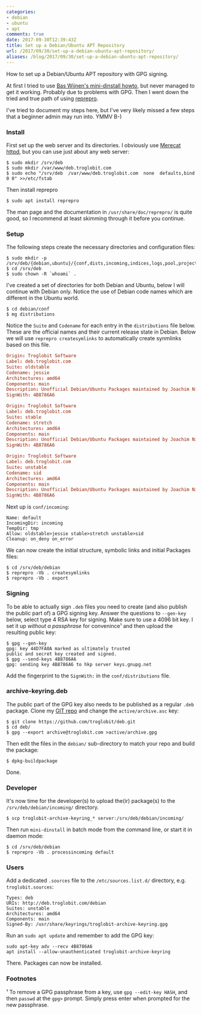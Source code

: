 ```yaml
---
categories:
- debian
- ubuntu
- apt
comments: true
date: 2017-09-30T12:39:43Z
title: Set up a Debian/Ubuntu APT Repository
url: /2017/09/30/set-up-a-debian-ubuntu-apt-repository/
aliases: /blog/2017/09/30/set-up-a-debian-ubuntu-apt-repository/
---
```


How to set up a Debian/Ubuntu APT repository with GPG signing.

At first I tried to use [Bas Wijnen's mini-dinstall howto][1], but never
managed to get it working.  Probably due to problems with GPG.  Then I
went down the tried and true path of using [reprepro][2].

I've tried to document my steps here, but I've very likely missed a few
steps that a beginner admin may run into. YMMV B-)

<!--more-->


### Install

First set up the web server and its directories.  I obviously use
[Merecat httpd][3], but you can use just about any web server:

    $ sudo mkdir /srv/deb
    $ sudo mkdir /var/www/deb.troglobit.com
    $ sudo echo "/srv/deb  /var/www/deb.troglobit.com  none  defaults,bind  0 0" >>/etc/fstab

Then install reprepro

    $ sudo apt install reprepro

The man page and the documentation in `/usr/share/doc/reprepro/` is
quite good, so I recommend at least skimming through it before you
continue.


### Setup

The following steps create the necessary directories and configuration
files:

    $ sudo mkdir -p /srv/deb/{debian,ubuntu}/{conf,dists,incoming,indices,logs,pool,project,tmp}
    $ cd /srv/deb
    $ sudo chown -R `whoami` .

I've created a set of directories for both Debian and Ubuntu, below I
will continue with Debian only.  Notice the use of Debian code names
which are different in the Ubuntu world.

    $ cd debian/conf
	$ mg distributions

Notice the `Suite` and `Codename` for each entry in the `distributions`
file below.  These are the official names and their current release
state in Debian.  Below we will use `reprepro createsymlinks` to
automatically create synmlinks based on this file.

```conf
Origin: Troglobit Software
Label: deb.troglobit.com
Suite: oldstable
Codename: jessie
Architectures: amd64
Components: main
Description: Unofficial Debian/Ubuntu Packages maintained by Joachim Nilsson
SignWith: 4B8786A6

Origin: Troglobit Software
Label: deb.troglobit.com
Suite: stable
Codename: stretch
Architectures: amd64
Components: main
Description: Unofficial Debian/Ubuntu Packages maintained by Joachim Nilsson
SignWith: 4B8786A6

Origin: Troglobit Software
Label: deb.troglobit.com
Suite: unstable
Codename: sid
Architectures: amd64
Components: main
Description: Unofficial Debian/Ubuntu Packages maintained by Joachim Nilsson
SignWith: 4B8786A6
```

Next up is `conf/incoming`:

```
Name: default
IncomingDir: incoming
TempDir: tmp
Allow: oldstable>jessie stable>stretch unstable>sid
Cleanup: on_deny on_error
```

We can now create the initial structure, symbolic links and initial
Packages files:

    $ cd /srv/deb/debian
    $ reprepro -Vb . createsymlinks
    $ reprepro -Vb . export


### Signing

To be able to actually sign `.deb` files you need to create (and also
publish the public part of) a GPG signing key.  Answer the questions to
`--gen-key` below, select type 4 RSA key for signing.  Make sure to use
a 4096 bit key.  I set it up *without a passphrase* for convenince¹ and
then upload the resulting public key:

    $ gpg --gen-key
	gpg: key 44D7FA0A marked as ultimately trusted
	public and secret key created and signed.
	$ gpg --send-keys 4B8786A6
	gpg: sending key 4B8786A6 to hkp server keys.gnupg.net

Add the fingerprint to the `SignWith:` in the `conf/distributions` file.


### archive-keyring.deb

The public part of the GPG key also needs to be published as a regular
`.deb` package.  Clone my [GIT repo](https://github.com/troglobit/deb)
and change the `active/archive.asc` key:

    $ git clone https://github.com/troglobit/deb.git
    $ cd deb/
    $ gpg --export archive@troglobit.com >active/archive.gpg

Then edit the files in the `debian/` sub-directory to match your repo
and build the package:

    $ dpkg-buildpackage

Done.


### Developer

It's now time for the developer(s) to upload the(ir) package(s) to the
`/srv/deb/debian/incoming/` directory.

    $ scp troglobit-archive-keyring_* server:/srv/deb/debian/incoming/

Then run `mini-dinstall` in batch mode from the command line, or start
it in daemon mode:

    $ cd /srv/deb/debian
    $ reprepro -Vb . processincoming default


### Users

Add a dedicated `.sources` file to the `/etc/sources.list.d/` directory,
e.g. `troglobit.sources`:

    Types: deb
    URIs: http://deb.troglobit.com/debian
    Suites: unstable
    Architectures: amd64
    Components: main
    Signed-By: /usr/share/keyrings/troglobit-archive-keyring.gpg

Run an `sudo apt update` and remember to add the GPG key:

    sudo apt-key adv --recv 4B8786A6
    apt install --allow-unauthenticated troglobit-archive-keyring

There.  Packages can now be installed.


### Footnotes

¹ To remove a GPG passphrase from a key, use `gpg --edit-key HASH`, and
then `passwd` at the `gpg>` prompt.  Simply press enter when prompted
for the new passphrase.


[1]: https://debian-administration.org/article/717/Setting_up_a_personal_secure_apt_repository
[2]: https://debian-administration.org/article/286/Setting_up_your_own_APT_repository_with_upload_support
[3]: https://github.com/troglobit/merecat

<!--
  -- Local Variables:
  -- mode: markdown
  -- End:
  -->
